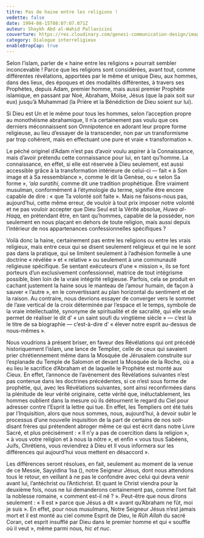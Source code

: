 ```yaml
---
titre: Pas de haine entre les religions !
vedette: false
date: 1994-08-15T08:07:07.071Z
auteur: Shaykh Abd al-Wahid Pallavicini
couverture: https://res.cloudinary.com/genesi-communication-design/image/upload/v1747732410/Pallavicini_sdw4lv.jpg
category: Dialogue interreligieux
enableDropCap: true
---
```

Selon l’islam, parler de «&nbsp;haine entre les religions&nbsp;» pourrait sembler inconcevable&nbsp;! Parce que les religions sont considérées, avant tout, comme différentes révélations, apportées par le même et unique Dieu, aux hommes, dans des lieux, des époques et des modalités différentes, à travers ses Prophètes, depuis Adam, premier homme, mais aussi premier Prophète islamique, en passant par Noé, Abraham, Mo&iuml;se, Jésus (que la paix soit sur eux) jusqu’à Muhammad (la Prière et la Bénédiction de Dieu soient sur lui).

Si Dieu est Un et le même pour tous les hommes, selon l’acception propre au monothéisme abrahamique, Il n’a certainement pas voulu que ces derniers méconnaissent son Omnipotence en adorant leur propre forme religieuse, au lieu d’essayer de la transcender, non par un transformisme par trop cohérent, mais en effectuant une pure et vraie «&nbsp;transformation&nbsp;».

Le péché originel d’Adam n’est pas d’avoir voulu aspirer à la Connaissance, mais d’avoir prétendu cette connaissance pour lui, en tant qu’homme. La connaissance, en effet, si elle est réservée à Dieu seulement, est aussi accessible gr&acirc;ce à la transformation intérieure de celui-ci —&nbsp;fait «&nbsp;à Son image et à Sa ressemblance&nbsp;», comme le dit la Genèse, ou «&nbsp;selon Sa forme&nbsp;», *‘ala suratihi*, comme dit une tradition prophétique. &Ecirc;tre vraiment musulman, conformément à l’étymologie du terme, signifie &ecirc;tre encore capable de dire&nbsp;: «&nbsp;que Ta volonté soit faite&nbsp;». Mais ne faisons-nous pas, aujourd’hui, cette même erreur, de vouloir à tout prix imposer notre volonté et ne pas vouloir accepter que Dieu Seul est la Vérité absolue, *Huwa al-Haqq*, en prétendant être, en tant qu’hommes, capable de la posséder, non seulement en nous plaçant en dehors de toute religion, mais aussi depuis l’intérieur de nos appartenances confessionnelles spécifiques&nbsp;?

Voilà donc la haine, certainement pas entre les religions ou entre les vrais religieux, mais entre ceux qui se disent seulement religieux et qui ne le sont pas dans la pratique, qui se limitent seulement à l’adhésion formelle à une doctrine «&nbsp;révélée&nbsp;» et «&nbsp;relative&nbsp;» ou seulement à une communauté religieuse spécifique. Se sentant exécuteurs d’une «&nbsp;mission&nbsp;», ils se font porteurs d’un exclusivement confessionnel, matrice de tout intégrisme possible, bien loin de la vraie intégrité religieuse. Parfois, cela se produit en cachant justement la haine sous le manteau de l’amour humain, de façon à sauver «&nbsp;l’autre&nbsp;», en le convertissant au plan horizontal du sentiment et de la raison. Au contraire, nous devrions essayer de converger vers le sommet de l’axe vertical de la croix déterminée par l’espace et le temps, symbole de la vraie intellectualité, synonyme de spiritualité et de sacralité, qui elle seule permet de réaliser le dit d’&nbsp;«&nbsp;un saint soufi du vingtième siècle&nbsp;» —&nbsp;c’est là le titre de sa biographie&nbsp;— c’est-à-dire d’&nbsp;«&nbsp;élever notre esprit au-dessus de nous-mêmes&nbsp;».

Nous voudrions à présent briser, en faveur des Révélations qui ont précédé historiquement l’islam, une lance de Templier, celle de ceux qui savaient prier chrétiennement même dans la Mosquée de Jérusalem construite sur l’esplanade du Temple de Salomon et devant la Mosquée de la Roche, où a eu lieu le sacrifice d’Abraham et de laquelle le Prophète est monté aux Cieux. En effet, l’annonce de l’avènement des Révélations suivantes n’est pas contenue dans les doctrines précédentes, si ce n’est sous forme de prophétie, qui, avec les Révélations suivantes, sont ainsi reconfirmées dans la plénitude de leur vérité originaire, cette vérité que, inéluctablement, les hommes oublient dans la mesure où ils détournent le regard du Ciel pour adresser contre l’Esprit la lettre qui tue. En effet, les Templiers ont été tués par l’Inquisition, alors que nous sommes, nous, aujourd’hui, à devoir subir le processus d’une nouvelle inquisition de la part de certains de nos soit-disant frères qui prétendent abroger même ce qui est écrit dans notre Livre Sacré, et plus précisément&nbsp;: «&nbsp;Il n’y a pas de coercition dans la religion&nbsp;», «&nbsp;à vous votre religion et à nous la n&ocirc;tre&nbsp;», et enfin «&nbsp;vous tous Sabéens, Juifs, Chrétiens, vous reviendrez à Dieu et Il vous informera sur les différences qui aujourd’hui vous mettent en désaccord&nbsp;».

Les différences seront résolues, en fait, seulement au moment de la venue de ce Messie, Sayyidina ‘Isa (), notre Seigneur Jésus, dont nous attendons tous le retour, en veillant à ne pas le confondre avec celui qui devra venir avant lui, l’antéchrist ou l’Antichrist. Et quant le Christ viendra pour la deuxième fois, nous ne lui demanderons certainement pas, comme l’ont fait la noblesse romaine, «&nbsp;comment est-il né&nbsp;?&nbsp;». Peut-&ecirc;tre que nous dirons seulement&nbsp;: «&nbsp;Il est&nbsp;» parce que Jésus a dit «&nbsp;avant qu’Abraham ne f&ucirc;t, moi je suis&nbsp;». En effet, pour nous musulmans, Notre Seigneur Jésus n’est jamais mort et il est monté au ciel comme Esprit de Dieu, le *R&ucirc;h Allah* du sacré Coran, cet esprit insufflé par Dieu dans le premier homme et qui «&nbsp;souffle où il veut&nbsp;», même parmi nous, *hic et nuc*.